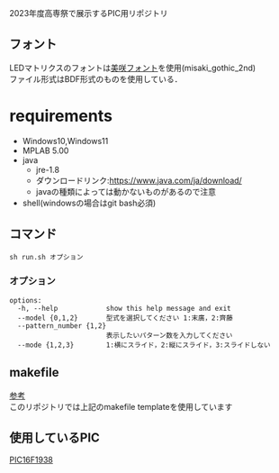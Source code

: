2023年度高専祭で展示するPIC用リポジトリ

## フォント
LEDマトリクスのフォントは[美咲フォント](https://littlelimit.net/misaki.htm)を使用(misaki_gothic_2nd)  
ファイル形式はBDF形式のものを使用している．  

# requirements
- Windows10,Windows11
- MPLAB 5.00
- java
  - jre-1.8
  - ダウンロードリンク:https://www.java.com/ja/download/
  - javaの種類によっては動かないものがあるので注意
- shell(windowsの場合はgit bash必須)

## コマンド
```
sh run.sh オプション
```

### オプション
```
options:
  -h, --help            show this help message and exit
  --model {0,1,2}       型式を選択してください 1:末廣，2:齊藤
  --pattern_number {1,2}
                        表示したいパターン数を入力してください
  --mode {1,2,3}        1:横にスライド，2:縦にスライド，3:スライドしない
```
## makefile
[参考](https://github.com/yudai0804/pic-makefile-template)  
このリポジトリでは上記のmakefile templateを使用しています  

## 使用しているPIC
[PIC16F1938](http://ww1.microchip.com/downloads/jp/DeviceDoc/41574A_JP.pdf)  
